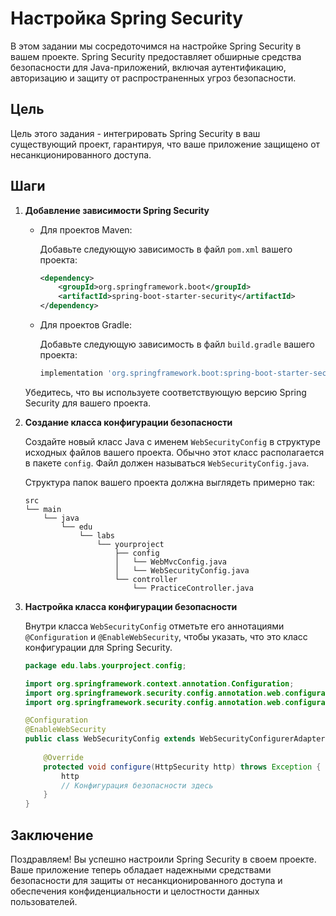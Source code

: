 # Настройка Spring Security

В этом задании мы сосредоточимся на настройке Spring Security в вашем проекте. Spring Security предоставляет обширные средства безопасности для Java-приложений, включая аутентификацию, авторизацию и защиту от распространенных угроз безопасности.

## Цель

Цель этого задания - интегрировать Spring Security в ваш существующий проект, гарантируя, что ваше приложение защищено от несанкционированного доступа.

## Шаги

1. **Добавление зависимости Spring Security**

    - Для проектов Maven:

      Добавьте следующую зависимость в файл `pom.xml` вашего проекта:

      ```xml
      <dependency>
          <groupId>org.springframework.boot</groupId>
          <artifactId>spring-boot-starter-security</artifactId>
      </dependency>
      ```

    - Для проектов Gradle:

      Добавьте следующую зависимость в файл `build.gradle` вашего проекта:

      ```groovy
      implementation 'org.springframework.boot:spring-boot-starter-security'
      ```

   Убедитесь, что вы используете соответствующую версию Spring Security для вашего проекта.

2. **Создание класса конфигурации безопасности**

   Создайте новый класс Java с именем `WebSecurityConfig` в структуре исходных файлов вашего проекта. Обычно этот класс располагается в пакете `config`. Файл должен называться `WebSecurityConfig.java`.

   Структура папок вашего проекта должна выглядеть примерно так:

   ```
   src
   └── main
       └── java
           └── edu
               └── labs
                   └── yourproject
                       ├── config
                       │   └── WebMvcConfig.java
                       │   └── WebSecurityConfig.java
                       └── controller
                           └── PracticeController.java
   ```

3. **Настройка класса конфигурации безопасности**

   Внутри класса `WebSecurityConfig` отметьте его аннотациями `@Configuration` и `@EnableWebSecurity`, чтобы указать, что это класс конфигурации для Spring Security.

   ```java
   package edu.labs.yourproject.config;

   import org.springframework.context.annotation.Configuration;
   import org.springframework.security.config.annotation.web.configuration.EnableWebSecurity;
   import org.springframework.security.config.annotation.web.configuration.WebSecurityConfigurerAdapter;

   @Configuration
   @EnableWebSecurity
   public class WebSecurityConfig extends WebSecurityConfigurerAdapter {
       
       @Override
       protected void configure(HttpSecurity http) throws Exception {
           http
           // Конфигурация безопасности здесь
       }
   }
   ```

## Заключение

Поздравляем! Вы успешно настроили Spring Security в своем проекте. Ваше приложение теперь обладает надежными средствами безопасности для защиты от несанкционированного доступа и обеспечения конфиденциальности и целостности данных пользователей.

